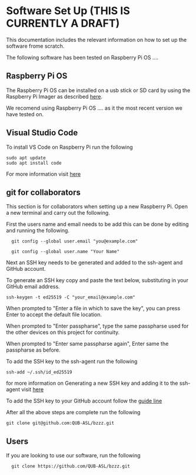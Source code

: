 # Software Set Up (THIS IS CURRENTLY A DRAFT)
This documentation includes the relevant information on how to set up the software frome scratch.

The following software has been tested on Raspberry Pi OS ....


## Raspberry Pi OS
The Raspberry Pi OS can be installed on a usb stick or SD card by using the Raspberry Pi Imager as described [here](https://www.raspberrypi.com/software/).

We recomend using Raspberry Pi OS .... as it the most recent version we have tested on.


## Visual Studio Code
To install VS Code on Raspberry Pi run the following
```
sudo apt update
sudo apt install code
```
For more information visit [here](https://code.visualstudio.com/docs/setup/raspberry-pi)


## git for collaborators
This section is for collaborators when setting up a new Raspberry Pi. Open a new terminal and carry out the following.

First the users name and email needs to be add this can be done by editing and running the following.
```
  git config --global user.email "you@example.com"
```
```
  git config --global user.name "Your Name"
```

Next an SSH key needs to be generated and added to the ssh-agent and GitHub account.

To generate an SSH key copy and paste the text below, substituting in your GitHub email address.

```
ssh-keygen -t ed25519 -C "your_email@example.com"
```
When prompted to "Enter a file in which to save the key", you can press Enter to accept the default file location.

When prompted to "Enter passpharse", type the same passpharse used for the other devices on this project for continuity.

When prompted to "Enter same passpharse again", Enter same the passpharse as before.

To add the SSH key to the ssh-agent run the following
```
ssh-add ~/.ssh/id_ed25519
```
for more information on Generating a new SSH key and adding it to the ssh-agent visit [here](https://docs.github.com/en/authentication/connecting-to-github-with-ssh/generating-a-new-ssh-key-and-adding-it-to-the-ssh-agent)

To add the SSH key to your GitHub account follow the [guide line](https://docs.github.com/en/authentication/connecting-to-github-with-ssh/adding-a-new-ssh-key-to-your-github-account)

After all the above steps are complete run the following 
```
git clone git@github.com:QUB-ASL/bzzz.git
```


## Users
If you are looking to use our software, run the following 
```
  git clone https://github.com/QUB-ASL/bzzz.git
```
